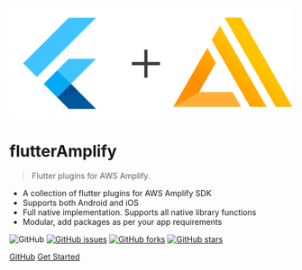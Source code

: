 <!-- _coverpage.md -->

![logo](_media/logo.png)

# flutterAmplify

> Flutter plugins for AWS Amplify.

- A collection of flutter plugins for AWS Amplify SDK
- Supports both Android and iOS
- Full native implementation. Supports all native library functions
- Modular, add packages as per your app requirements

![GitHub](https://img.shields.io/github/license/agnostech/flutter_amplify) [![GitHub issues](https://img.shields.io/github/issues/agnostech/flutter_amplify)](https://github.com/agnostech/flutter_amplify/issues) [![GitHub forks](https://img.shields.io/github/forks/agnostech/flutter_amplify)](https://github.com/agnostech/flutter_amplify/network) [![GitHub stars](https://img.shields.io/github/stars/agnostech/flutter_amplify)](https://github.com/agnostech/flutter_amplify/stargazers)

[GitHub](https://github.com/agnostech/flutter_amplify)
[Get Started](#getting-started)
